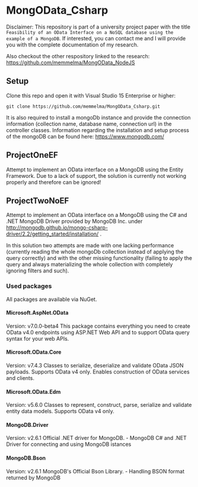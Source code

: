 # MongOData_Csharp

Disclaimer: This repository is part of a university project paper with the title ```Feasibility of an OData Interface on a NoSQL database using the example of a MongoDB```. If interested, you can contact me and I will provide you with the complete documentation of my research.

Also checkout the other respository linked to the research: https://github.com/memmelma/MongOData_NodeJS


## Setup
Clone this repo and open it with Visual Studio 15 Enterprise or higher:

```
git clone https://github.com/memmelma/MongOData_Csharp.git
```


It is also required to install a mongoDb instance and provide the connection information (collection name, database name, connection url) in the controller classes. Information regarding the installation and setup process of the mongoDB can be found here: https://www.mongodb.com/


## ProjectOneEF
Attempt to implement an OData interface on a MongoDB using the Entity Framework. Due to a lack of support, the solution is currently not working properly and therefore can be ignored!


## ProjectTwoNoEF
Attempt to implement an OData interface on a MongoDB using the C# and .NET MongoDB Driver provided by MongoDB Inc. under http://mongodb.github.io/mongo-csharp-driver/2.2/getting_started/installation/ .

In this solution two attempts are made with one lacking performance (currently reading the whole mongoDb collection instead of applying the query correctly) and with the other missing functionality (failing to apply the query and always materializing the whole collection with completely ignoring filters and such).


### Used packages
All packages are available via NuGet.


#### Microsoft.AspNet.OData
Version: v7.0.0-beta4
This package contains everything you need to create OData v4.0 endpoints using ASP.NET Web API and to support OData query syntax for your web APIs.

#### Microsoft.OData.Core
Version: v7.4.3
Classes to serialize, deserialize and validate OData JSON payloads. Supports OData v4 only. Enables construction of OData services and clients.

#### Microsoft.OData.Edm
Version: v5.6.0
Classes to represent, construct, parse, serialize and validate entity data models. Supports OData v4 only. 

#### MongoDB.Driver
Version: v2.6.1
Official .NET driver for MongoDB. - MongoDB C# and .NET Driver for connecting and using MongoDB istances

#### MongoDB.Bson
Version: v2.6.1
MongoDB's Official Bson Library. - Handling BSON format returned by MongoDB
